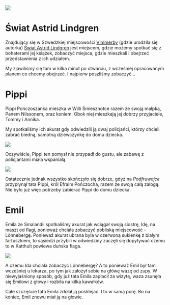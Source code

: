 <image src="./aparat/IMG_8454.JPG" size="full-width">

# Świat Astrid Lindgren

Znajdujący się w Szwedzkiej miejscowości [Vimmerby](https://goo.gl/maps/WSa8oHVCbyD8MFv56) (gdzie urodziła się autorka)
[Świat Astrid Lindgren](https://astridlindgrensvarld.se/) jest miejscem, gdzie możemy spotkać się z bohaterami jej książek,
zobaczyć miejsca, gdzie mieszkali i obejrzeć przedstawienia z ich udziałem.

My zjawiliśmy się tam w kilka minut po otwarciu, z wcześniej opracowanym planem co chcemy obejrzeć. I najpierw poszliśmy zobaczyć...

# Pippi

Pippi Pończoszanka mieszka w Willi Śmiesznotce razem ze swoją małpką, Panem Nilssonem, oraz koniem. Obok niej mieszkają jej dobrzy
przyjaciele, Tommy i Annika.

My spotkaliśmy ich akurat gdy odwiedzili ją dwaj policjańci, którzy chcieli zabrać biedną, samotną dziewczynkę do domu dziecka.

<image src="./aparat/IMG_8458.JPG">

Oczywiście, Pippi ten pomysł nie przypadł do gustu, ale zabawę z policjantami miała wspaniałą.

<image src="./piotrek/IMG_20220820_130020.jpg">

Ostatecznie jednak wszystko skończyło się dobrze, gdyż na _Podfruwajce_ przypłynął tata Pippi, król Efraim Pończocha, razem ze swoją
całą załogą. Nie było już więc potrzeby zabierać Pippi do domu dziecka.

# Emil 

Emila ze Smalandii spotkaliśmy akurat jak wciągał swoją siostrę, Idę, na maszt od flagi, ponieważ chciała zobaczyć pobliską miejscowość - Lönnebergę.
Ponieważ akurat ubrana była w czerwoną sukienkę z białym fartuszkiem, to sąsiedzi przybili w odwiedziny zaczęli się dopytywać czemu to w Katthult
powiewa duńska flaga.

<image src="./aparat/IMG_8493.JPG">

A czemu Ida chciała zobaczyć Lönnebergę? A to ponieważ Emil był tam wcześniej u lekarza, po tym jak założył sobie na główę wazę od zupy.
W niewyjaśniony sposób, gdy już tata Emila zapłacił za wizytę, waza zsunęła się Emilowi z głowy i rozbiła na kilka kawałków.

Całe szczęście tata Emila zdołał ją posklejać. I to w samą porę. Bo na koniec, Emil znowu miał ją na głowie.


